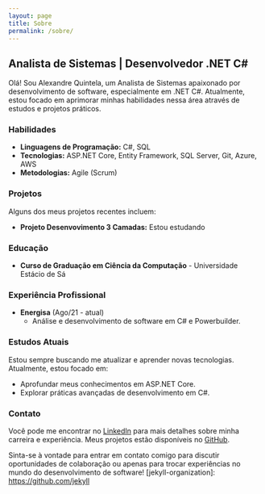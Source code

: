 ```yaml
---
layout: page
title: Sobre
permalink: /sobre/
---
```



## Analista de Sistemas | Desenvolvedor .NET C#

Olá! Sou Alexandre Quintela, um Analista de Sistemas apaixonado por desenvolvimento de software, especialmente em .NET C#. Atualmente, estou focado em aprimorar minhas habilidades nessa área através de estudos e projetos práticos.

### Habilidades

- **Linguagens de Programação:** C#, SQL
- **Tecnologias:** ASP.NET Core, Entity Framework, SQL Server, Git, Azure, AWS
- **Metodologias:** Agile (Scrum)

### Projetos

Alguns dos meus projetos recentes incluem:

- **Projeto Desenvovimento 3 Camadas:** Estou estudando

### Educação

- **Curso de Graduação em Ciência da Computação** - Universidade Estácio de Sá

### Experiência Profissional

- **Energisa** (Ago/21 - atual)
  - Análise e desenvolvimento de software em C# e Powerbuilder.

### Estudos Atuais

Estou sempre buscando me atualizar e aprender novas tecnologias. Atualmente, estou focado em:

- Aprofundar meus conhecimentos em ASP.NET Core.
- Explorar práticas avançadas de desenvolvimento em C#.

### Contato

Você pode me encontrar no [LinkedIn](https://www.linkedin.com/in/alexandreschefferquintela) para mais detalhes sobre minha carreira e experiência. Meus projetos estão disponíveis no [GitHub](https://github.com/AlexandreQuintela).

Sinta-se à vontade para entrar em contato comigo para discutir oportunidades de colaboração ou apenas para trocar experiências no mundo do desenvolvimento de software!
[jekyll-organization]: https://github.com/jekyll
